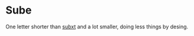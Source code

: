 # Sube

One letter shorter than [subxt](https://github.com/paritytech/substrate-subxt) and a lot smaller, doing less things by desing.
